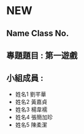# NEW

## Name Class No.

## 專題題目 : 第一遊戲

## 小組成員 : 

* 姓名1 劉芊華
* 姓名2 黃嘉貞
* 姓名3 楊韋襦
* 姓名4 張簡加珍
* 姓名5 陳柔潔
